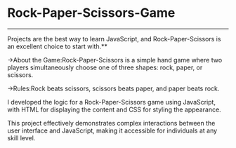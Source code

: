 # Rock-Paper-Scissors-Game
---

Projects are the best way to learn JavaScript, and Rock-Paper-Scissors is an excellent choice to start with.**

->About the Game:Rock-Paper-Scissors is a simple hand game where two players simultaneously choose one of three shapes: rock, paper, or scissors.

->Rules:Rock beats scissors, scissors beats paper, and paper beats rock.

I developed the logic for a Rock-Paper-Scissors game using JavaScript, with HTML for displaying the content and CSS for styling the appearance.

This project effectively demonstrates complex interactions between the user interface and JavaScript, making it accessible for individuals at any skill level.